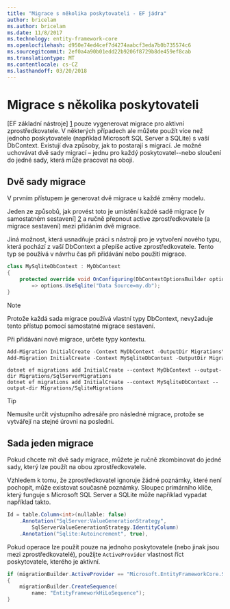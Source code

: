 ```yaml
---
title: "Migrace s několika poskytovateli - EF jádra"
author: bricelam
ms.author: bricelam
ms.date: 11/8/2017
ms.technology: entity-framework-core
ms.openlocfilehash: d950e74ed4cef7d4274aabcf3eda7b0b735574c6
ms.sourcegitcommit: 2ef0a4a90b01edd22b9206f8729b8de459ef8cab
ms.translationtype: MT
ms.contentlocale: cs-CZ
ms.lasthandoff: 03/20/2018
---
```

<a name="migrations-with-multiple-providers"></a>Migrace s několika poskytovateli
==================================
[EF základní nástroje] [ 1] pouze vygenerovat migrace pro aktivní zprostředkovatele. V některých případech ale můžete použít více než jednoho poskytovatele (například Microsoft SQL Server a SQLite) s vaší DbContext. Existují dva způsoby, jak to postarají s migrací. Je možné uchovávat dvě sady migrací – jednu pro každý poskytovatel--nebo sloučení do jedné sady, která může pracovat na obojí.

<a name="two-migration-sets"></a>Dvě sady migrace
------------------
V prvním přístupem je generovat dvě migrace u každé změny modelu.

Jeden ze způsobů, jak provést toto je umístění každé sadě migrace [v samostatném sestavení] [ 2] a ručně přepnout active zprostředkovatele (a migrace sestavení) mezi přidáním dvě migrace.

Jiná možnost, která usnadňuje práci s nástroji pro je vytvoření nového typu, která pochází z vaší DbContext a přepíše active zprostředkovatele. Tento typ se používá v návrhu čas při přidávání nebo použití migrace.

``` csharp
class MySqliteDbContext : MyDbContext
{
    protected override void OnConfiguring(DbContextOptionsBuilder options)
        => options.UseSqlite("Data Source=my.db");
}
```

> [!NOTE]
> Protože každá sada migrace používá vlastní typy DbContext, nevyžaduje tento přístup pomocí samostatné migrace sestavení.

Při přidávání nové migrace, určete typy kontextu.

``` powershell
Add-Migration InitialCreate -Context MyDbContext -OutputDir Migrations\SqlServerMigrations
Add-Migration InitialCreate -Context MySqliteDbContext -OutputDir Migrations\SqliteMigrations
```
``` Console
dotnet ef migrations add InitialCreate --context MyDbContext --output-dir Migrations/SqlServerMigrations
dotnet ef migrations add InitialCreate --context MySqliteDbContext --output-dir Migrations/SqliteMigrations
```

> [!TIP]
> Nemusíte určit výstupního adresáře pro následné migrace, protože se vytvářejí na stejné úrovni na poslední.

<a name="one-migration-set"></a>Sada jeden migrace
-----------------
Pokud chcete mít dvě sady migrace, můžete je ručně zkombinovat do jedné sady, který lze použít na obou zprostředkovatele.

Vzhledem k tomu, že zprostředkovatel ignoruje žádné poznámky, které není pochopit, může existovat současně poznámky. Sloupec primárního klíče, který funguje s Microsoft SQL Server a SQLite může například vypadat například takto.

``` csharp
Id = table.Column<int>(nullable: false)
    .Annotation("SqlServer:ValueGenerationStrategy",
        SqlServerValueGenerationStrategy.IdentityColumn)
    .Annotation("Sqlite:Autoincrement", true),
```

Pokud operace lze použít pouze na jednoho poskytovatele (nebo jinak jsou mezi zprostředkovatelé), použijte `ActiveProvider` vlastnost říct poskytovatele, kterého je aktivní.

``` csharp
if (migrationBuilder.ActiveProvider == "Microsoft.EntityFrameworkCore.SqlServer")
{
    migrationBuilder.CreateSequence(
        name: "EntityFrameworkHiLoSequence");
}
```


  [1]: ../../miscellaneous/cli/index.md
  [2]: projects.md
